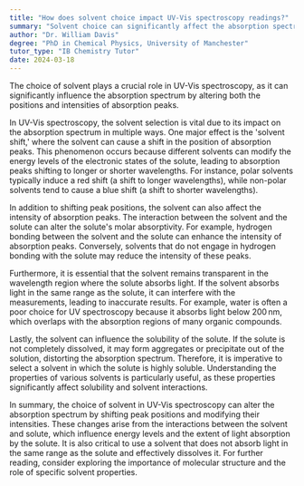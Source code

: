 ```yaml
---
title: "How does solvent choice impact UV-Vis spectroscopy readings?"
summary: "Solvent choice can significantly affect the absorption spectrum in UV-Vis spectroscopy by altering peak positions and intensities."
author: "Dr. William Davis"
degree: "PhD in Chemical Physics, University of Manchester"
tutor_type: "IB Chemistry Tutor"
date: 2024-03-18
---
```


The choice of solvent plays a crucial role in UV-Vis spectroscopy, as it can significantly influence the absorption spectrum by altering both the positions and intensities of absorption peaks.

In UV-Vis spectroscopy, the solvent selection is vital due to its impact on the absorption spectrum in multiple ways. One major effect is the 'solvent shift,' where the solvent can cause a shift in the position of absorption peaks. This phenomenon occurs because different solvents can modify the energy levels of the electronic states of the solute, leading to absorption peaks shifting to longer or shorter wavelengths. For instance, polar solvents typically induce a red shift (a shift to longer wavelengths), while non-polar solvents tend to cause a blue shift (a shift to shorter wavelengths).

In addition to shifting peak positions, the solvent can also affect the intensity of absorption peaks. The interaction between the solvent and the solute can alter the solute's molar absorptivity. For example, hydrogen bonding between the solvent and the solute can enhance the intensity of absorption peaks. Conversely, solvents that do not engage in hydrogen bonding with the solute may reduce the intensity of these peaks.

Furthermore, it is essential that the solvent remains transparent in the wavelength region where the solute absorbs light. If the solvent absorbs light in the same range as the solute, it can interfere with the measurements, leading to inaccurate results. For example, water is often a poor choice for UV spectroscopy because it absorbs light below $200 \, \text{nm}$, which overlaps with the absorption regions of many organic compounds.

Lastly, the solvent can influence the solubility of the solute. If the solute is not completely dissolved, it may form aggregates or precipitate out of the solution, distorting the absorption spectrum. Therefore, it is imperative to select a solvent in which the solute is highly soluble. Understanding the properties of various solvents is particularly useful, as these properties significantly affect solubility and solvent interactions.

In summary, the choice of solvent in UV-Vis spectroscopy can alter the absorption spectrum by shifting peak positions and modifying their intensities. These changes arise from the interactions between the solvent and solute, which influence energy levels and the extent of light absorption by the solute. It is also critical to use a solvent that does not absorb light in the same range as the solute and effectively dissolves it. For further reading, consider exploring the importance of molecular structure and the role of specific solvent properties.
    